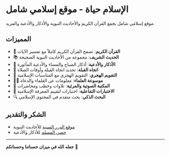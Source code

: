 # الإسلام حياة - موقع إسلامي شامل

موقع إسلامي شامل يجمع القرآن الكريم والأحاديث النبوية والأذكار والأدعية والمزيد.

## المميزات

- 📖 **القرآن الكريم**: تصفح القرآن الكريم كاملاً مع تفسير الآيات
- 📚 **الحديث الشريف**: مجموعة من الأحاديث النبوية الصحيحة
- 🤲 **الأذكار والأدعية**: أذكار الصباح والمساء والأدعية المأثورة
- 🕌 **اتجاه القبلة**: تحديد اتجاه القبلة وأوقات الصلاة
- 📅 **التقويم الهجري**: التقويم الهجري مع المناسبات الإسلامية
- 👨‍🏫 **موسوعة العلماء**: معلومات عن العلماء والدعاة
- 🎵 **المكتبة الصوتية والمرئية**: تلاوات وخطب ومحاضرات
- 🧪 **الاختبارات التفاعلية**: اختبارات لتقييم المعرفة الإسلامية
- 🔍 **البحث الذكي**: بحث متقدم في المحتوى الإسلامي


## الشكر والتقدير
- [موقع الدرر السنية](https://dorar.net/) للأحاديث النبوية
- [حصن المسلم](https://hisnmuslim.com/) للأذكار والأدعية

---

**جعله الله في ميزان حسناتنا وحسناتكم** 🤲

